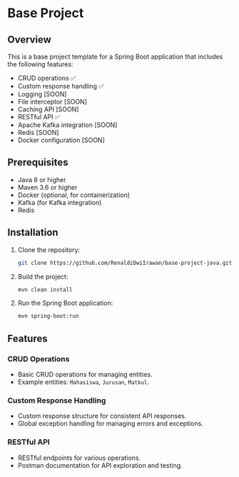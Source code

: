 # Base Project

## Overview
This is a base project template for a Spring Boot application that includes the following features:
- CRUD operations ✅ 
- Custom response handling ✅
- Logging [SOON]
- File interceptor [SOON]
- Caching API [SOON]
- RESTful API ✅
- Apache Kafka integration [SOON]
- Redis [SOON]
- Docker configuration [SOON]

<!--
## Table of Contents
- [Prerequisites](#prerequisites)
- [Installation](#installation)
- [Running the Application](#running-the-application)
- [Features](#features)
  - [CRUD Operations](#crud-operations)
  - [Custom Response Handling](#custom-response-handling)
  - [Logging](#logging)
  - [File Interceptor](#file-interceptor)
  - [Caching](#caching)
  - [RESTful API](#restful-api)
  - [Kafka Integration](#kafka-integration)
  - [Redis](#redis)
  - [Docker](#docker)
- [Configuration](#configuration)
- [Usage](#usage)
- [Contributing](#contributing)
- [License](#license)
- 
-->

## Prerequisites
- Java 8 or higher
- Maven 3.6 or higher
- Docker (optional, for containerization)
- Kafka (for Kafka integration)
- Redis

## Installation
1. Clone the repository:
    ```bash
    git clone https://github.com/RenaldiDwiIrawan/base-project-java.git
    ```

2. Build the project:
    ```bash
    mvn clean install
    ```
<!--
## Running the Application
1. Start Kafka and Zookeeper:
    ```bash
    docker-compose up -d
    ``` */
-->

2. Run the Spring Boot application:
    ```bash
    mvn spring-boot:run
    ```

## Features

### CRUD Operations
- Basic CRUD operations for managing entities.
- Example entities: `Mahasiswa`, `Jurusan`, `Matkul`.

### Custom Response Handling
- Custom response structure for consistent API responses.
- Global exception handling for managing errors and exceptions.

<!--
### Logging
- Logging configuration using Logback.
- Custom log format and log file rotation.

### File Interceptor
- Interceptor for handling file uploads and downloads.
- Example implementation for file validation and processing.

### Caching
- Caching using Spring Cache with support for multiple cache providers (e.g., Redis, Ehcache).
-->
### RESTful API
- RESTful endpoints for various operations.
- Postman documentation for API exploration and testing.

<!--
### Kafka Integration
- Kafka producer and consumer for asynchronous message processing.
- Example implementation for sending and receiving messages.

### Docker
- Dockerfile for containerizing the application.
- Docker Compose configuration for managing dependencies (e.g., Kafka, Zookeeper).

## Configuration
- Configuration files located in `src/main/resources`:
  - `application.properties`
  - `logback-spring.xml`
- Update configurations as needed for your environment.

## Usage
- Access Swagger UI for API documentation and testing:
    ```bash
    http://localhost:8080/swagger-ui.html
    ```

- Example API endpoints:
  - `GET /api/users` - Retrieve all users
  - `POST /api/users` - Create a new user
  - `PUT /api/users/{id}` - Update an existing user
  - `DELETE /api/users/{id}` - Delete a user

- Kafka integration example:
  - Send a message to Kafka topic: `POST /api/messages`
  - Consume messages from Kafka topic
-->

<!--
## License
This project is licensed under the MIT License. See the [LICENSE](LICENSE) file for more details.
-->
